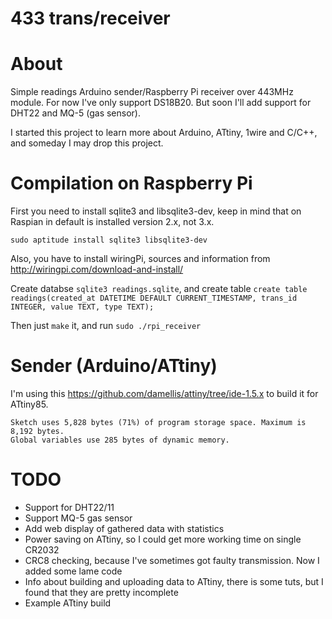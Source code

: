 433 trans/receiver
==================

# About
Simple readings Arduino sender/Raspberry Pi receiver over 443MHz module. For now I've only support DS18B20. But soon I'll add support for DHT22 and MQ-5 (gas sensor).

I started this project to learn more about Arduino, ATtiny, 1wire and C/C++, and someday I may drop this project.

# Compilation on Raspberry Pi
First you need to install sqlite3 and libsqlite3-dev, keep in mind that on Raspian in default is installed version 2.x, not 3.x.

```
sudo aptitude install sqlite3 libsqlite3-dev
```
Also, you have to install wiringPi, sources and information from http://wiringpi.com/download-and-install/

Create databse ``sqlite3 readings.sqlite``, and create table ``create table readings(created_at DATETIME DEFAULT CURRENT_TIMESTAMP, trans_id INTEGER, value TEXT, type TEXT);``

Then just ``make`` it, and run ``sudo ./rpi_receiver``

# Sender (Arduino/ATtiny)
I'm using this https://github.com/damellis/attiny/tree/ide-1.5.x to build it for ATtiny85.

```
Sketch uses 5,828 bytes (71%) of program storage space. Maximum is 8,192 bytes.
Global variables use 285 bytes of dynamic memory.
```

# TODO
* Support for DHT22/11
* Support MQ-5 gas sensor
* Add web display of gathered data with statistics
* Power saving on ATtiny, so I could get more working time on single CR2032
* CRC8 checking, because I've sometimes got faulty transmission. Now I added some lame code
* Info about building and uploading data to ATtiny, there is some tuts, but I found that they are pretty incomplete
* Example ATtiny build
